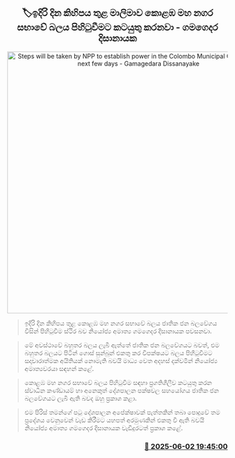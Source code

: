 <p align='center'><b><h2 align='center' title='Steps will be taken by NPP to establish power in the Colombo Municipal Council in the next few days - Gamagedara Dissanayake'>🏷ඉදිරි දින කිහිපය තුළ මාලිමාව කොළඹ මහ නගර සභාවේ බලය පිහිටුවීමට කටයුතු කරනවා - ගමගෙදර දිසානායක</h2></b></p>
<p align='center'><img src='https://helakuru.sgp1.cdn.digitaloceanspaces.com/esana/images/lib/gamagedara-disanayake-n.jpg' width='600' alt='Steps will be taken by NPP to establish power in the Colombo Municipal Council in the next few days - Gamagedara Dissanayake'></p>

> ඉදිරි දින කිහිපය තුළ කොළඹ මහ නගර සභාවේ බලය ජාතික ජන බලවේගය විසින් පිහිටුවීම ස්ථිර බව නියෝජ්‍ය අමාත්‍ය ගමගෙදර දිසානායක පවසනවා.

> මේ අවස්ථාවේ බහුතර බලය ලැබී ඇත්තේ ජාතික ජන බලවේගයට බවත්, එම බහුතර බලයට පිටින් ගොස් සුන්බුන් එකතු කර විපක්ෂයට බලය පිහිටුවීමට සදාචාරාත්මක අයිතියක් නොමැති බවයි මාධ්‍ය වෙත අදහස් දක්වමින් නියෝජ්‍ය අමාත්‍යවරයා සඳහන් කළේ.

> කොළඹ මහ නගර සභාවේ බලය පිහිටුවීම සඳහා ප්‍රගතිශීලීව කටයුතු කරන ස්වාධීන කණ්ඩායම් හා අනෙකුත් දේශපාලන පක්ෂවල සහයෝගය ජාතික ජන බලවේගයට ලැබී ඇති බවද ඔහු ප්‍රකාශ කළා‍.

> එම පිරිස් තමන්ගේ පටු දේශපාලන අපේක්ෂාවක් පැත්තකින් තබා පොදුවේ තම ප්‍රදේශය වෙනුවෙන් වැඩ කිරීමට යහපත් අරමුණකින් එකතු වී ඇති බවයි නියෝජ්‍ය අමාත්‍ය ගමගෙදර දිසානායක වැඩිදුරටත් ප්‍රකාශ කළේ.



<h3 align='right'><a href='https://www.helakuru.lk/esana/p/110630/'>📅 2025-06-02 19:45:00</a></h3>
